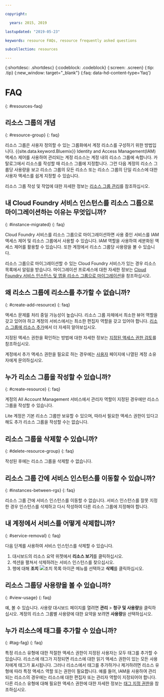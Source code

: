 ```yaml
---

copyright:

  years: 2015, 2019

lastupdated: "2019-05-23"

keywords: resource FAQs, resource frequently asked questions

subcollection: resources

---
```



{:shortdesc: .shortdesc}
{:codeblock: .codeblock}
{:screen: .screen}
{:tip: .tip}
{:new_window: target="_blank"}
{:faq: data-hd-content-type='faq'}


# FAQ
{: #resources-faq}

## 리소스 그룹의 개념
{: #resource-group}
{: faq}

리소스 그룹은 사용자 정의할 수 있는 그룹화에서 계정 리소스를 구성하기 위한 방법입니다. {{site.data.keyword.Bluemix}} Identity and Access Management(IAM) 액세스 제어를 사용하여 관리되는 계정 리소스는 계정 내의 리소스 그룹에 속합니다. 카탈로그에서 리소스를 작성할 때 리소스 그룹에 지정합니다. 그런 다음 계정의 리소스 그룹당 사용량을 보고 리소스 그룹의 모든 리소스 또는 리소스 그룹의 단일 리소스에 대한 사용자 액세스를 쉽게 지정할 수 있습니다.

리소스 그룹 작성 및 작업에 대한 자세한 정보는 [리소스 그룹 관리](/docs/resources?topic=resources-rgs)를 참조하십시오.  

## 내 Cloud Foundry 서비스 인스턴스를 리소스 그룹으로 마이그레이션하는 이유는 무엇입니까?
{: #instance-migrated}
{: faq}

Cloud Foundry 서비스를 리소스 그룹으로 마이그레이션하면 사용 중인 서비스를 IAM 액세스 제어 및 리소스 그룹에서 사용할 수 있습니다. IAM 역할을 사용하여 세분화된 액세스 제어를 활용할 수 있습니다. 또한 계정에서 리소스 그룹당 사용량을 볼 수 있습니다. 

리소스 그룹으로 마이그레이션할 수 있는 Cloud Foundry 서비스가 있는 경우 리소스 목록에서 알림을 받습니다. 마이그레이션 프로세스에 대한 자세한 정보는 [Cloud Foundry 서비스 인스턴스 및 앱을 리소스 그룹으로 마이그레이션](/docs/resources?topic=resources-migrate)을 참조하십시오.

## 왜 리소스 그룹에 리소스를 추가할 수 없습니까?
{: #create-add-resource}
{: faq}

액세스 문제를 처리 중일 가능성이 높습니다. 리소스 그룹 자체에서 최소한 뷰어 역할을 갖고 있어야 하고 계정의 서비스에서는 최소한 편집자 역할을 갖고 있어야 합니다. [리소스 그룹에 리소스 추가](/docs/resources?topic=resources-rgs#add_to_rgs)에서 더 자세히 알아보십시오.

지정된 액세스 권한을 확인하는 방법에 대한 자세한 정보는 [지정된 액세스 권한 검토](/docs/iam?topic=iam-iammanidaccser#review_your_access)를 참조하십시오.

계정에서 추가 액세스 권한을 필요로 하는 경우에는 [사용자](https://{DomainName}/iam#/users) 페이지에 나열된 계정 소유자에게 문의하십시오. 

## 누가 리소스 그룹을 작성할 수 있습니까?
{: #create-resource}
{: faq}

계정의 All Account Management 서비스에서 관리자 역할이 지정된 경우에만 리소스 그룹을 작성할 수 있습니다.

Lite 계정은 기본 리소스 그룹만 보유할 수 있으며, 따라서 필요한 액세스 권한이 있다고 해도 추가 리소스 그룹을 작성할 수는 없습니다.

## 리소스 그룹을 삭제할 수 있습니까?
{: #delete-resource-group}
{: faq}

작성된 후에는 리소스 그룹을 삭제할 수 없습니다.

## 리소스 그룹 간에 서비스 인스턴스를 이동할 수 있습니까?
{: #instances-between-rgs}
{: faq}

리소스 그룹 간에 서비스 인스턴스를 이동할 수 없습니다. 서비스 인스턴스를 잘못 지정한 경우 인스턴스를 삭제하고 다시 작성하여 다른 리소스 그룹에 지정해야 합니다.  

## 내 계정에서 서비스를 어떻게 삭제합니까?
{: #service-removal}
{: faq}

다음 단계를 사용하여 서비스 인스턴스를 삭제할 수 있습니다.

1. 대시보드의 리소스 요약 위젯에서 **리소스 보기**를 클릭하십시오. 
2. 섹션을 펼쳐서 삭제하려는 서비스 인스턴스를 찾으십시오.
3. 행에 대해 **조치** ![조치 목록 아이콘](../icons/action-menu-icon.svg) 메뉴를 선택하고 **삭제**를 클릭하십시오.

## 리소스 그룹당 사용량을 볼 수 있습니까?
{: #view-usage}
{: faq}

예, 볼 수 있습니다. 사용량 대시보드 페이지를 열려면 **관리** &gt; **청구 및 사용량**을 클릭하십시오. 계정의 리소스 그룹별 사용량에 대한 요약을 보려면 **사용량**을 선택하십시오. 

## 누가 리소스에 태그를 추가할 수 있습니까?
{: #tag-fag}
{: faq}

특정 리소스 유형에 대한 적절한 액세스 권한이 지정된 사용자는 모두 태그를 추가할 수 있습니다. 리소스에 태그가 지정되면 리소스에 대한 읽기 액세스 권한이 있는 모든 사용자에게 태그가 표시됩니다. 그러나 리소스에서 태그를 추가하거나 제거하려면 리소스 유형에 따라 특정 액세스 역할 또는 권한이 필요합니다. 예를 들어, IAM을 사용하여 관리되는 리소스의 경우에는 리소스에 대한 편집자 또는 관리자 역할이 지정되어야 합니다. 다른 리소스 유형에 대해 필요한 액세스 권한에 대한 자세한 정보는 [태그 지정 권한](/docs/resources?topic=resources-access#tagging-permissions)을 참조하십시오.

